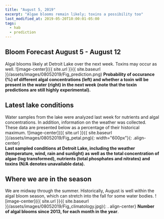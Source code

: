 ```yaml
---
title: "August 5, 2019"
excerpt: "Algae blooms remain likely; toxins a possibility too"
last_modified_at: 2019-05-20T10:00:01-05:00
tags: 
  - hab
  - prediction
---
```

## Bloom Forecast August 5 - August 12
Algal blooms likely at Detroit Lake over the next week. Toxins may occur as well.
![image-center]({{ site.url }}{{ site.baseurl }}/assets/images/08052019/Fig_prediction.png)
__Probability of occurance (%) of different algal concentrations (left) and whether a toxin will be  present in the water (right) in the next week (note that the toxin predictions are still highly      experimental).__

## Latest lake conditions
Water samples from the lake were analyzed last week for nutrients and algal concentrations. In       addition, information on the weather was collected. These data are presented below as a percentage   of their historical maximum.
![image-center]({{ site.url }}{{ site.baseurl }}/assets/images/08052019/Fig_petal.png){:              width="600px"}{: .align-center}
<br clear="all" />
__Last sampled conditions at Detroit Lake, including the weather (temperature, wind, rain and        sunlight) as well as the total concentration of algae (log transformed), nutrients (total phosphates and nitrates) and  toxins (N/A denotes unavailable data).__

## Where we are in the season
We are midway through the summer. Historically, August is well within the algal bloom season, which can stretch into the fall for some water bodies.
![image-center]({{ site.url }}{{ site.baseurl }}/assets/images/08052019/Fig_climatology.jpg){: .     align-center}
__Number of algal blooms since 2013, for each month in the year__.
